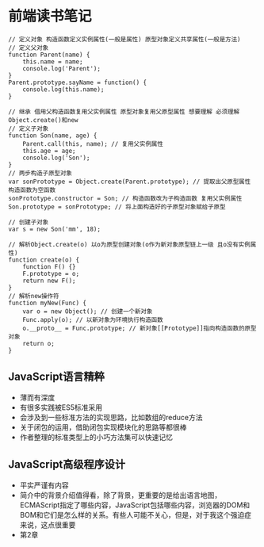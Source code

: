 # 前端读书笔记

```
// 定义对象 构造函数定义实例属性(一般是属性) 原型对象定义共享属性(一般是方法)
// 定义父对象
function Parent(name) {
	this.name = name;
	console.log('Parent');
}
Parent.prototype.sayName = function() {
	console.log(this.name);
}

// 继承 借用父构造函数复用父实例属性 原型对象复用父原型属性 想要理解 必须理解Object.create()和new
// 定义子对象
function Son(name, age) {
	Parent.call(this, name); // 复用父实例属性
	this.age = age;
	console.log('Son');
}
// 两步构造子原型对象
var sonPrototype = Object.create(Parent.prototype); // 提取出父原型属性 构造函数为空函数
sonPrototype.constructor = Son; // 构造函数改为子构造函数 复用父实例属性
Son.prototype = sonPrototype; // 将上面构造好的子原型对象赋给子原型

// 创建子对象
var s = new Son('mm', 18);

// 解析Object.create(o) 以o为原型创建对象(o作为新对象原型链上一级 且o没有实例属性)
function create(o) {
	function F() {}
	F.prototype = o;
	return new F();
}
// 解析new操作符
function myNew(Func) {
	var o = new Object(); // 创建一个新对象
	Func.apply(o); // 以新对象为环境执行构造函数
	o.__proto__ = Func.prototype; // 新对象[[Prototype]]指向构造函数的原型对象
	return o;
}
```

## JavaScript语言精粹
- 薄而有深度
- 有很多实践被ES5标准采用
- 会涉及到一些标准方法的实现思路，比如数组的reduce方法
- 关于闭包的运用，借助闭包实现模块化的思路等都很棒
- 作者整理的标准类型上的小巧方法集可以快速记忆

## JavaScript高级程序设计
- 平实严谨有内容
- 简介中的背景介绍值得看，除了背景，更重要的是给出语言地图，ECMAScript指定了哪些内容，JavaScript包括哪些内容，浏览器的DOM和BOM和它们是怎么样的关系。有些人可能不关心，但是，对于我这个强迫症来说，这点很重要
- 第2章 <script>标签在html中该怎么放？需要重点看
- 第3章和第5章 讲的是基本类型的方法和引用类型的方法，比语言精粹中的小巧方法集详细。基础好可跳过
- 第4章 作用域和垃圾清除 需要重点看
- 第6章 主要讲了两个部分，创建对象和如何实现继承，需要细细品味 极其精彩，代码放在extends.js和createObject.js
- 第7章 讲函数 最重要的概念是作用域链[[Scope]] 加上JS的GC，返回函数为什么能实现闭包通过作用域链一目了然。后面讲了如何实现块级作用域，私有变量，模块等 都是建立在作用域链上的。
- 第8章 BOM window和框架 top parent self 要好好理解 然后是location获取search 最后是navigator来检测浏览器。做大致了解即可。
- 第9章 客户端检测 讲了能力检测 怪癖/Bug检测 用户代理检测(检测渲染引擎 浏览器等) 原则是确定浏览器是否具有某能力比用得什么代理更加有用。
- 第10章 DOM 讲了基本的使用JS操作DOM的方法 document element节点如何操作节点属性和文本是重点 还讲了动态脚本和样式的两种实现方法 基础好可跳过。 这一章有个必须理解的概念，通过childNodes attribute等返回的这类集合属性，在访问它们的时候才去查询DOM树，因此会动态更新，然而也会带来性能问题。
- 第11章 DOM扩展 主要理解选择器APIquerySelector/All 和H5规定的很多规范 getElementByClassName innerHTML outerHtml已经这这类方法的性能问题 还有一个问题就是DOM中的空白文本节点，元素遍历提供了nodelist来获取忽略它们的对象
- 第12章 DOM2和DOM3 xmlns命令空间的概念不知道有什么用 但是DOM2样式操作属于必会的内容 内联style属性用元素节点的style对象操作(样式表的计算属性用window.getComputedStyle()获取 只读) style标签样式和link标签引入的样式用document.styleSheet[0].cssRule[0].style操作 元素大小offset client scroll这三个代表的偏移位置和大小 DOM2提供了遍历文档的 document.createTreeWalker和一个简单版 关于范围的选择 我个人的看法是没必要掌握 大可以构建更好的HTML然后操作元素节点来做。
- 第13章 事件 事件流：捕获流->事件处理程序/监听器->冒泡流
	+ 事件处理程序会自动获得event和this event代表事件 this指向出发事件的元素
	+ HTML事件处理程序： onclick属性
	+ DOM0级事件处理程序： 元素节点.onclick = function() {} 冒泡阶段
	+ DOM2级事件处理程序： 元素节点.addEventListener('onclick', function(){}, false) true为捕获阶段 false为冒泡阶段 removeEventListener('onclick', handler, false); 匿名处理函数删除不掉
	+ IE8之前的事件处理程序：元素节点.attachEvent('click', function(){}) 冒泡阶段